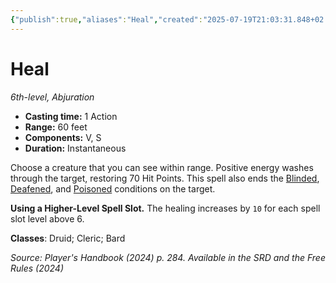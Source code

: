```yaml
---
{"publish":true,"aliases":"Heal","created":"2025-07-19T21:03:31.848+02:00","modified":"2025-07-27T18:12:52.743+02:00","cssclasses":"json5e-spell"}
---
```


# Heal
*6th-level, Abjuration*  


- **Casting time:** 1 Action
- **Range:** 60 feet
- **Components:** V, S
- **Duration:** Instantaneous

Choose a creature that you can see within range. Positive energy washes through the target, restoring 70 Hit Points. This spell also ends the [Blinded](/3Mechanics/CLI/conditions.md#Blinded), [Deafened](/3Mechanics/CLI/conditions.md#Deafened), and [Poisoned](/3Mechanics/CLI/conditions.md#Poisoned) conditions on the target.

**Using a Higher-Level Spell Slot.** The healing increases by `10` for each spell slot level above 6.

**Classes**: Druid; Cleric; Bard

*Source: Player's Handbook (2024) p. 284. Available in the <span title='Systems Reference Document (5.2)'>SRD</span> and the Free Rules (2024)*